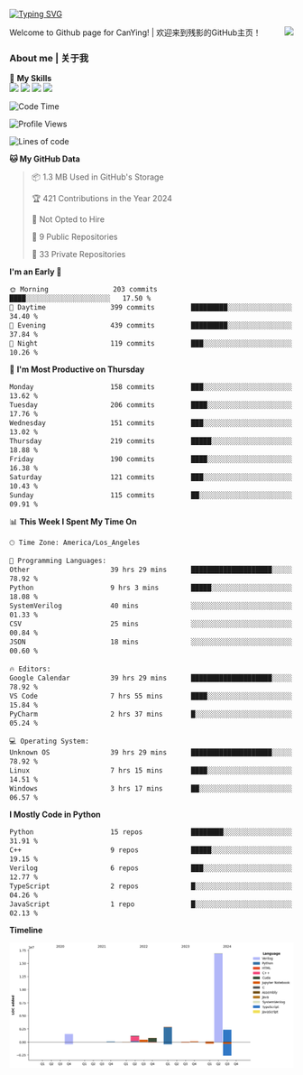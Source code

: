 [![Typing SVG](https://readme-typing-svg.herokuapp.com?size=25&duration=3500&color=00FFFF&vCenter=true&width=250&height=40&lines=Hi+Welcome+%F0%9F%91%8B%F0%9F%8F%BB;I'm+CanYing|残影)](https://git.io/typing-svg)

<a href="#">
  <img align="right" src="https://github-readme-stats.vercel.app/api?username=CanYing0913&count_private=true&rank_icon=github&show_icons=true&bg_color=15,f2f7fd,E0EAFC&" />
</a>

Welcome to Github page for CanYing! | 欢迎来到残影的GitHub主页！

### About me | 关于我

🌟 **My Skills**  
![](https://img.shields.io/badge/-C-A8B9CC?style=flat-square&logo=C&logoColor=fff)
![](https://img.shields.io/badge/-C++-00599C?style=flat-square&logo=Cpp&logoColor=fff)
![](https://img.shields.io/badge/-Python-3776AB?style=flat-square&logo=Python&logoColor=fff)
![](https://img.shields.io/badge/-Linux-000000?style=flat-square&logo=Linux&logoColor=fff)

<!--START_SECTION:waka-->
![Code Time](http://img.shields.io/badge/Code%20Time-796%20hrs%2052%20mins-blue)

![Profile Views](http://img.shields.io/badge/Profile%20Views-0-blue)

![Lines of code](https://img.shields.io/badge/From%20Hello%20World%20I%27ve%20Written-26.3%20million%20lines%20of%20code-blue)

**🐱 My GitHub Data** 

> 📦 1.3 MB Used in GitHub's Storage 
 > 
> 🏆 421 Contributions in the Year 2024
 > 
> 🚫 Not Opted to Hire
 > 
> 📜 9 Public Repositories 
 > 
> 🔑 33 Private Repositories 
 > 
**I'm an Early 🐤** 

```text
🌞 Morning                203 commits         ████░░░░░░░░░░░░░░░░░░░░░   17.50 % 
🌆 Daytime                399 commits         █████████░░░░░░░░░░░░░░░░   34.40 % 
🌃 Evening                439 commits         █████████░░░░░░░░░░░░░░░░   37.84 % 
🌙 Night                  119 commits         ███░░░░░░░░░░░░░░░░░░░░░░   10.26 % 
```
📅 **I'm Most Productive on Thursday** 

```text
Monday                   158 commits         ███░░░░░░░░░░░░░░░░░░░░░░   13.62 % 
Tuesday                  206 commits         ████░░░░░░░░░░░░░░░░░░░░░   17.76 % 
Wednesday                151 commits         ███░░░░░░░░░░░░░░░░░░░░░░   13.02 % 
Thursday                 219 commits         █████░░░░░░░░░░░░░░░░░░░░   18.88 % 
Friday                   190 commits         ████░░░░░░░░░░░░░░░░░░░░░   16.38 % 
Saturday                 121 commits         ███░░░░░░░░░░░░░░░░░░░░░░   10.43 % 
Sunday                   115 commits         ██░░░░░░░░░░░░░░░░░░░░░░░   09.91 % 
```


📊 **This Week I Spent My Time On** 

```text
🕑︎ Time Zone: America/Los_Angeles

💬 Programming Languages: 
Other                    39 hrs 29 mins      ████████████████████░░░░░   78.92 % 
Python                   9 hrs 3 mins        █████░░░░░░░░░░░░░░░░░░░░   18.08 % 
SystemVerilog            40 mins             ░░░░░░░░░░░░░░░░░░░░░░░░░   01.33 % 
CSV                      25 mins             ░░░░░░░░░░░░░░░░░░░░░░░░░   00.84 % 
JSON                     18 mins             ░░░░░░░░░░░░░░░░░░░░░░░░░   00.60 % 

🔥 Editors: 
Google Calendar          39 hrs 29 mins      ████████████████████░░░░░   78.92 % 
VS Code                  7 hrs 55 mins       ████░░░░░░░░░░░░░░░░░░░░░   15.84 % 
PyCharm                  2 hrs 37 mins       █░░░░░░░░░░░░░░░░░░░░░░░░   05.24 % 

💻 Operating System: 
Unknown OS               39 hrs 29 mins      ████████████████████░░░░░   78.92 % 
Linux                    7 hrs 15 mins       ████░░░░░░░░░░░░░░░░░░░░░   14.51 % 
Windows                  3 hrs 17 mins       ██░░░░░░░░░░░░░░░░░░░░░░░   06.57 % 
```

**I Mostly Code in Python** 

```text
Python                   15 repos            ████████░░░░░░░░░░░░░░░░░   31.91 % 
C++                      9 repos             █████░░░░░░░░░░░░░░░░░░░░   19.15 % 
Verilog                  6 repos             ███░░░░░░░░░░░░░░░░░░░░░░   12.77 % 
TypeScript               2 repos             █░░░░░░░░░░░░░░░░░░░░░░░░   04.26 % 
JavaScript               1 repo              █░░░░░░░░░░░░░░░░░░░░░░░░   02.13 % 
```



**Timeline**

![Lines of Code chart](https://raw.githubusercontent.com/CanYing0913/CanYing0913/master/assets/bar_graph.png)


<!--END_SECTION:waka-->
